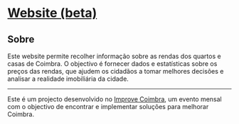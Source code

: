 # [Website (beta)](http://rendas.improvecoimbra.org/) #

## Sobre ##

Este website permite recolher informação sobre as rendas dos quartos e casas de Coimbra. O objectivo é fornecer dados e estatísticas sobre os preços das rendas, que ajudem os cidadãos a tomar melhores decisões e analisar a realidade imobiliária da cidade.

---

Este é um projecto desenvolvido no [Improve Coimbra](http://improvecoimbra.org/), um evento mensal com o objectivo de encontrar e implementar soluções para melhorar Coimbra.
